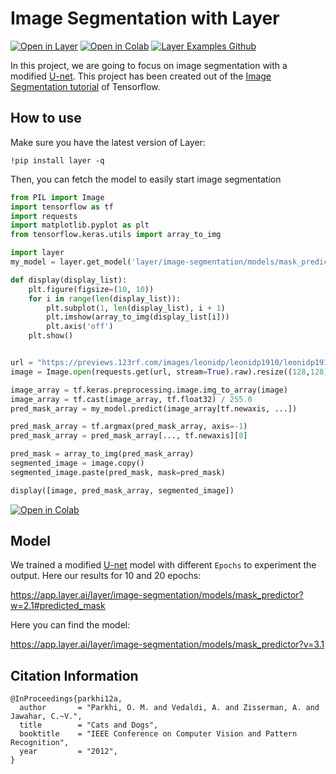 # Image Segmentation with Layer

[![Open in Layer](https://app.layer.ai/assets/badge.svg)](https://app.layer.ai/layer/image-segmentation) [![Open in Colab](https://colab.research.google.com/assets/colab-badge.svg)](https://colab.research.google.com/github/layerai/examples/blob/main/image-segmentation/segmentation.ipynb) [![Layer Examples Github](https://badgen.net/badge/icon/github?icon=github&label)](https://github.com/layerai/examples/tree/main/image-segmentation)

In this project, we are going to focus on image segmentation with a modified [U-net](https://lmb.informatik.uni-freiburg.de/people/ronneber/u-net/). 
This project has been created out of the [Image Segmentation tutorial](https://www.tensorflow.org/tutorials/images/segmentation) of Tensorflow.

## How to use

Make sure you have the latest version of Layer:
```
!pip install layer -q
```

Then, you can fetch the model to easily start image segmentation

```python
from PIL import Image
import tensorflow as tf
import requests
import matplotlib.pyplot as plt
from tensorflow.keras.utils import array_to_img

import layer
my_model = layer.get_model('layer/image-segmentation/models/mask_predictor:3.1').get_train()

def display(display_list):
    plt.figure(figsize=(10, 10))
    for i in range(len(display_list)):
        plt.subplot(1, len(display_list), i + 1)
        plt.imshow(array_to_img(display_list[i]))
        plt.axis('off')
    plt.show()


url = "https://previews.123rf.com/images/leonidp/leonidp1910/leonidp191000007/131898801-%C3%B0%C2%A1ouple-of-two-dogs-running-on-the-beach.jpg"
image = Image.open(requests.get(url, stream=True).raw).resize((128,128))

image_array = tf.keras.preprocessing.image.img_to_array(image)
image_array = tf.cast(image_array, tf.float32) / 255.0
pred_mask_array = my_model.predict(image_array[tf.newaxis, ...])

pred_mask_array = tf.argmax(pred_mask_array, axis=-1)
pred_mask_array = pred_mask_array[..., tf.newaxis][0]

pred_mask = array_to_img(pred_mask_array)
segmented_image = image.copy()
segmented_image.paste(pred_mask, mask=pred_mask)

display([image, pred_mask_array, segmented_image])
```

[![Open in Colab](https://colab.research.google.com/assets/colab-badge.svg)](https://colab.research.google.com/drive/1HWMWjJukZpmtYWle87xsEOxoqXxBJaKd?usp=sharing)

## Model
We trained a modified [U-net](https://lmb.informatik.uni-freiburg.de/people/ronneber/u-net/) model with different `Epochs` to experiment the output. 
Here our results for 10 and 20 epochs:

https://app.layer.ai/layer/image-segmentation/models/mask_predictor?w=2.1#predicted_mask


Here you can find the model:

https://app.layer.ai/layer/image-segmentation/models/mask_predictor?v=3.1


## Citation Information

```
@InProceedings{parkhi12a,
  author       = "Parkhi, O. M. and Vedaldi, A. and Zisserman, A. and Jawahar, C.~V.",
  title        = "Cats and Dogs",
  booktitle    = "IEEE Conference on Computer Vision and Pattern Recognition",
  year         = "2012",
}
```
